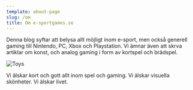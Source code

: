 ```yaml
---
template: about-page
slug: /om
title: Om e-sportgames.se
---
```

Denna blog syftar att belysa allt möjligt inom e-sport, men också generell gaming till Nintendo, PC, Xbox och Playstation. Vi ämnar även att skrva artiklar om konst, och analog gaming i form av kortspel och brädspel.

![Toys](./screen-post-hixmjh9xhoo-unsplash.jpg "Gaming")

Vi älskar kort och gott allt inom spel och gaming. Vi älskar visuella skönheter. Vi älskar livet.